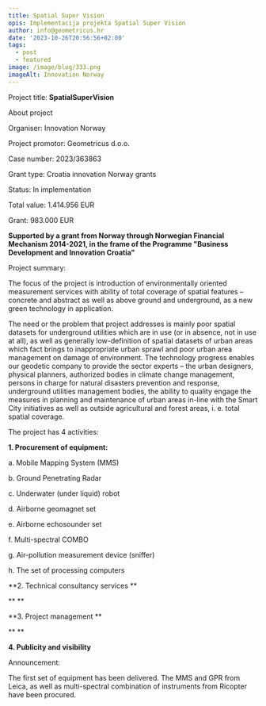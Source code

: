 ```yaml
---
title: Spatial Super Vision
opis: Implementacija projekta Spatial Super Vision
author: info@geometricus.hr
date: '2023-10-26T20:56:56+02:00'
tags:
  - post
  - featured
image: /image/blog/333.png
imageAlt: Innovation Norway
---
```

P﻿roject title: **SpatialSuperVision**



About project



Organiser: Innovation Norway



Project promotor: Geometricus d.o.o.



Case number: 2023/363863



Grant type: Croatia innovation Norway grants



Status: In implementation



Total value: 1.414.956 EUR



Grant: 983.000 EUR



**Supported by a grant from Norway through Norwegian Financial Mechanism 2014-2021, in the frame of the Programme "Business Development and Innovation Croatia"**



Project summary:



The focus of the project is introduction of environmentally oriented measurement services with ability of total coverage of spatial features – concrete and abstract as well as above ground and underground, as a new green technology in application.

The need or the problem that project addresses is mainly poor spatial datasets for underground utilities which are in use (or in absence, not in use at all), as well as generally low-definition of spatial datasets of urban areas which fact brings to inappropriate urban sprawl and poor urban area management on damage of environment. The technology progress enables our geodetic company to provide the sector experts – the urban designers, physical planners, authorized bodies in climate change management, persons in charge for natural disasters prevention and response, underground utilities management bodies, the ability to quality engage the measures in planning and maintenance of urban areas in-line with the Smart City initiatives as well as outside agricultural and forest areas, i. e. total spatial coverage.



The project has 4 activities:



**1. Procurement of equipment:**



a. Mobile Mapping System (MMS) 

b. Ground Penetrating Radar 

c. Underwater (under liquid) robot 

d. Airborne geomagnet set 

e. Airborne echosounder set 

f. Multi-spectral COMBO 

g. Air-pollution measurement device (sniffer) 

h. The set of processing computers



**2. Technical consultancy services**

****

**3. Project management**

****

**4. Publicity and visibility**



Announcement:



The first set of equipment has been delivered. The MMS and GPR from Leica, as well as multi-spectral combination of instruments from Ricopter have been procured.
